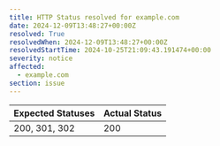 ```yaml
---
title: HTTP Status resolved for example.com
date: 2024-12-09T13:48:27+00:00Z
resolved: True
resolvedWhen: 2024-12-09T13:48:27+00:00Z
resolvedStartTime: 2024-10-25T21:09:43.191474+00:00
severity: notice
affected:
  - example.com
section: issue
---
```


| Expected Statuses | Actual Status  |
|-------------------|----------------|
| 200, 301, 302 | 200 |
